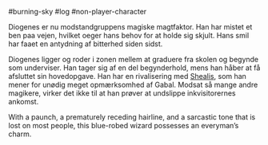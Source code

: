 #burning-sky #log #non-player-character

Diogenes er nu modstandgruppens magiske magtfaktor. Han har mistet et ben paa vejen, hvilket oeger hans behov for at holde sig skjult. Hans smil har faaet en antydning af bitterhed siden sidst.
Diogenes ligger og roder i zonen mellem at graduere fra skolen og begynde som underviser. Han tager sig af en del begynderhold, mens han håber at få afsluttet sin hovedopgave. Han har en rivalisering med [Shealis](Shealis.md), som han mener for unødig meget opmærksomhed af Gabal. Modsat så mange andre magikere, virker det ikke til at han prøver at undslippe inkvisitorernes ankomst.
With a paunch, a prematurely receding hairline, and a
sarcastic tone that is lost on most people, this blue-robed
wizard possesses an everyman’s charm.
